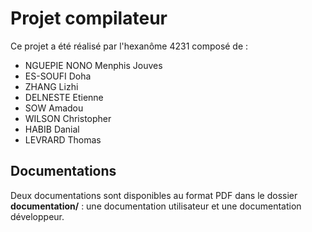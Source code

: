 # Projet compilateur

Ce projet a été réalisé par l'hexanôme 4231 composé de : 

- NGUEPIE NONO Menphis Jouves
- ES-SOUFI	Doha
- ZHANG Lizhi
- DELNESTE Etienne
- SOW Amadou
- WILSON Christopher
- HABIB Danial
- LEVRARD Thomas

## Documentations

Deux documentations sont disponibles au format PDF dans le dossier **documentation/** : une documentation utilisateur et une documentation développeur.


